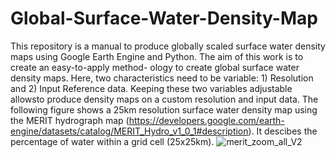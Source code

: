 # Global-Surface-Water-Density-Map
This repository is a manual to produce globally scaled surface water density maps using Google Earth Engine and Python. The aim of this work is to create an easy-to-apply method-
ology to create global surface water density maps. Here, two characteristics need to be variable: 1) Resolution and 2) Input Reference data. Keeping these two variables adjustable allowsto produce density maps on a custom resolution and input data. The following figure shows a 25km resolution surface water density map using the MERIT hydrograph map (https://developers.google.com/earth-engine/datasets/catalog/MERIT_Hydro_v1_0_1#description). It descibes the percentage of water within a grid cell (25x25km).
![merit_zoom_all_V2](https://user-images.githubusercontent.com/62883629/158180961-14a3da8e-88ff-44bb-9be4-2a1a6c0a5269.png)
